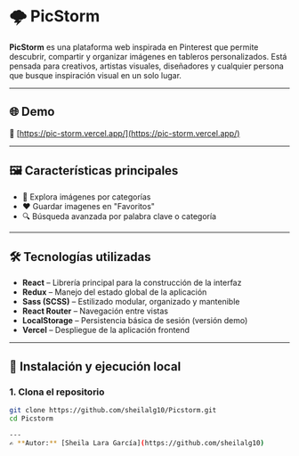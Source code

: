 # 🌩️ PicStorm

**PicStorm** es una plataforma web inspirada en Pinterest que permite descubrir, compartir y organizar imágenes en tableros personalizados. Está pensada para creativos, artistas visuales, diseñadores y cualquier persona que busque inspiración visual en un solo lugar.

---

## 🌐 Demo

🔗 [https://pic-storm.vercel.app/](https://pic-storm.vercel.app/)

---

## 🖼️ Características principales

- 🧭 Explora imágenes por categorías 
- ❤️ Guardar imagenes en "Favoritos"
- 🔍 Búsqueda avanzada por palabra clave o categoría   

---

## 🛠️ Tecnologías utilizadas

- **React** – Librería principal para la construcción de la interfaz  
- **Redux** – Manejo del estado global de la aplicación  
- **Sass (SCSS)** – Estilizado modular, organizado y mantenible  
- **React Router** – Navegación entre vistas  
- **LocalStorage** – Persistencia básica de sesión (versión demo)  
- **Vercel** – Despliegue de la aplicación frontend  

---

## 🚀 Instalación y ejecución local

### 1. Clona el repositorio

```bash
git clone https://github.com/sheilalg10/Picstorm.git
cd Picstorm

---
✍️ **Autor:** [Sheila Lara García](https://github.com/sheilalg10)
